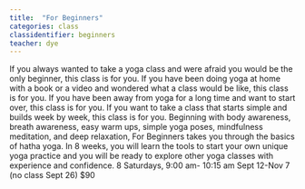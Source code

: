 ```yaml
---
title:  "For Beginners"
categories: class
classidentifier: beginners
teacher: dye
---
```

If you always wanted to take a yoga class and were afraid you would be the only beginner, this class is for you. If you have been doing yoga at home with a book or a video and wondered what a class would be like, this class is for you. If you have been away from yoga for a long time and want to start over, this class is for you. If you want to take a class that starts simple and builds week by week, this class is for you.
Beginning with body awareness, breath awareness, easy warm ups, simple yoga poses, mindfulness meditation, and deep relaxation, For Beginners takes you through the basics of hatha yoga. In 8 weeks, you will learn the tools to start your own unique yoga practice and you will be ready to explore other yoga classes with experience and confidence.
8 Saturdays, 9:00 am- 10:15 am  Sept 12-Nov 7 (no class Sept 26)       $90
